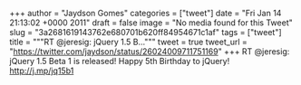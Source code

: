 
+++
author = "Jaydson Gomes"
categories = ["tweet"]
date = "Fri Jan 14 21:13:02 +0000 2011"
draft = false
image = "No media found for this Tweet"
slug = "3a2681619143762e680701b620ff84954671c1af"
tags = ["tweet"]
title = """RT @jeresig: jQuery 1.5 B..."""
tweet = true
tweet_url = "https://twitter.com/jaydson/status/26024009711751169"
+++
RT @jeresig: jQuery 1.5 Beta 1 is released! Happy 5th Birthday to jQuery! http://j.mp/jq15b1
